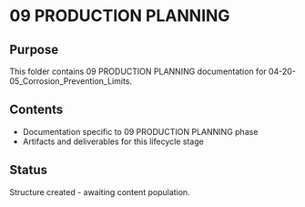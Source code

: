 # 09 PRODUCTION PLANNING

## Purpose
This folder contains 09 PRODUCTION PLANNING documentation for 04-20-05_Corrosion_Prevention_Limits.

## Contents
- Documentation specific to 09 PRODUCTION PLANNING phase
- Artifacts and deliverables for this lifecycle stage

## Status
Structure created - awaiting content population.
